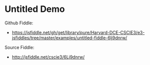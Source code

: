 # Untitled Demo

Github Fiddle:
- https://jsfiddle.net/gh/get/library/pure/Harvard-DCE-CSCIE3/e3-jsfiddles/tree/master/examples/untitled-fiddle-6lj9dnrw/

Source Fiddle:
- http://jsfiddle.net/cscie3/6Lj9dnrw/

